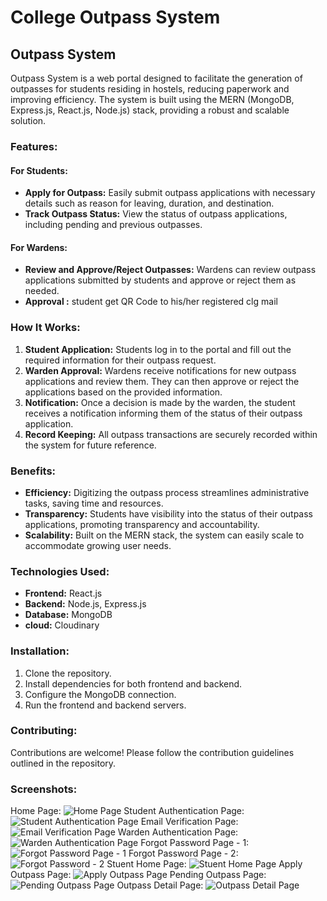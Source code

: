 # College Outpass System

## Outpass System

Outpass System is a web portal designed to facilitate the generation of outpasses for students residing in hostels, reducing paperwork and improving efficiency. The system is built using the MERN (MongoDB, Express.js, React.js, Node.js) stack, providing a robust and scalable solution.



### Features:

#### For Students:
- **Apply for Outpass:** Easily submit outpass applications with necessary details such as reason for leaving, duration, and destination.
- **Track Outpass Status:** View the status of outpass applications, including pending and previous outpasses.

#### For Wardens:
- **Review and Approve/Reject Outpasses:** Wardens can review outpass applications submitted by students and approve or reject them as needed.
- **Approval :** student get QR Code to his/her registered clg mail

### How It Works:
1. **Student Application:** Students log in to the portal and fill out the required information for their outpass request.
2. **Warden Approval:** Wardens receive notifications for new outpass applications and review them. They can then approve or reject the applications based on the provided information.
3. **Notification:** Once a decision is made by the warden, the student receives a notification informing them of the status of their outpass application.
4. **Record Keeping:** All outpass transactions are securely recorded within the system for future reference.

### Benefits:
- **Efficiency:** Digitizing the outpass process streamlines administrative tasks, saving time and resources.
- **Transparency:** Students have visibility into the status of their outpass applications, promoting transparency and accountability.
- **Scalability:** Built on the MERN stack, the system can easily scale to accommodate growing user needs.

### Technologies Used:
- **Frontend:** React.js
- **Backend:** Node.js, Express.js
- **Database:** MongoDB
- **cloud:** Cloudinary

### Installation:
1. Clone the repository.
2. Install dependencies for both frontend and backend.
3. Configure the MongoDB connection.
4. Run the frontend and backend servers.

### Contributing:
Contributions are welcome! Please follow the contribution guidelines outlined in the repository.

### Screenshots:
Home Page:
![Home Page](https://github.com/github-arjav/College-Outpass-System/assets/104684401/3d6e13d6-529e-484c-879c-f56ef2b22771)
Student Authentication Page:
![Student Authentication Page](https://github.com/github-arjav/College-Outpass-System/assets/104684401/b6888937-439e-4070-8f77-eb2ddd52eec3)
Email Verification Page:
![Email Verification Page](https://github.com/github-arjav/College-Outpass-System/assets/104684401/e636d74d-d8c6-4326-9a8c-a44521753be5)
Warden Authentication Page:
![Warden Authentication Page](https://github.com/github-arjav/College-Outpass-System/assets/104684401/cd32b6ea-d1b3-47bd-a1fd-88efdf70dc52)
Forgot Password Page - 1:
![Forgot Password Page - 1](https://github.com/github-arjav/College-Outpass-System/assets/104684401/64ddbceb-0582-44d1-8a67-b1c39f1fbc39)
Forgot Password Page - 2:
![Forgot Password - 2](https://github.com/github-arjav/College-Outpass-System/assets/104684401/1eafaba9-d1c3-4ba3-b521-907f5f1d9639)
Stuent Home Page:
![Stuent Home Page](https://github.com/github-arjav/College-Outpass-System/assets/104684401/c828b1ea-da64-403e-bd99-c19afca78ea7)
Apply Outpass Page:
![Apply Outpass Page](https://github.com/github-arjav/College-Outpass-System/assets/104684401/9ccdf6c8-35cd-4922-85d4-1edc2ca2e476)
Pending Outpass Page:
![Pending Outpass Page](https://github.com/github-arjav/College-Outpass-System/assets/104684401/aa5da0dd-b3ac-4e4f-acc7-b9372a717411)
Outpass Detail Page:
![Outpass Detail Page](https://github.com/github-arjav/College-Outpass-System/assets/104684401/7c65c829-e292-44e3-96bb-6eebde54c4de)
